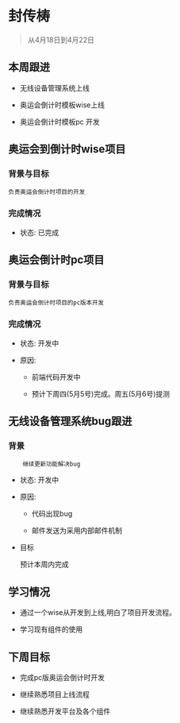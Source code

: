 #  封传梼

> 从4月18日到4月22日

## 本周跟进

-  无线设备管理系统上线

-  奥运会倒计时模板wise上线

-   奥运会倒计时模板pc 开发


## 奥运会到倒计时wise项目

### 背景与目标
	
	负责奥运会倒计时项目的开发

### 完成情况

- 状态: 已完成



## 奥运会倒计时pc项目

### 背景与目标
	
	负责奥运会倒计时项目的pc版本开发


### 完成情况

- 状态: 开发中

- 原因: 
	
	- 前端代码开发中
	   
	- 预计下周四(5月5号)完成。周五(5月6号)提测


## 无线设备管理系统bug跟进

### 背景
		
		继续更新功能解决bug

- 状态:  开发中

- 原因:  
	
	- 代码出现bug
	
	- 邮件发送为采用内部邮件机制

- 目标
	
	预计本周内完成 

## 学习情况

 - 通过一个wise从开发到上线,明白了项目开发流程。
 
 - 学习现有组件的使用




		



## 下周目标


- 完成pc版奥运会倒计时开发

- 继续熟悉项目上线流程

- 继续熟悉开发平台及各个组件